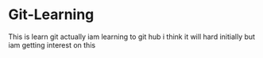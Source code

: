 # Git-Learning
This is learn git
actually iam learning to git hub i think it will hard initially 
but iam getting interest on  this 
